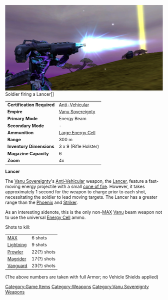 ![](/images/Lancer.jpg "fig:Lancer.jpg") Soldier firing a Lancer\]\]

|                            |                                                    |
| -------------------------- | -------------------------------------------------- |
| **Certification Required** | [Anti-Vehicular](/Anti-Vehicular "wikilink")       |
| **Empire**                 | [Vanu Sovereignty](/Vanu_Sovereignty "wikilink")   |
| **Primary Mode**           | Energy Beam                                        |
| **Secondary Mode**         | \-                                                 |
| **Ammunition**             | [Large Energy Cell](/Large_Energy_Cell "wikilink") |
| **Range**                  | 300 m                                              |
| **Inventory Dimensions**   | 3 x 9 (Rifle Holster)                              |
| **Magazine Capacity**      | 6                                                  |
| **Zoom**                   | 4x                                                 |

**Lancer**

The [Vanu Sovereignty](/Vanu_Sovereignty "wikilink")'s
[Anti-Vehicular](/Anti-Vehicular "wikilink") weapon, the
[Lancer](/Lancer "wikilink"), feature a fast-moving energy projectile
with a small [cone of fire](/cone_of_fire "wikilink"). However, it takes
approximately 1 second for the weapon to charge prior to each shot,
necessitating the soldier to lead moving targets. The Lancer has a
greater range than the [Phoenix](/Phoenix "wikilink") and
[Striker](/Striker "wikilink").

As an interesting sidenote, this is the only non-[MAX](/MAX "wikilink")
[Vanu](/VS "wikilink") beam weapon not to use the universal [Energy
Cell](/Energy_Cell "wikilink") ammo.

Shots to kill:

|                                    |             |
| ---------------------------------- | ----------- |
| [MAX](/MAX "wikilink")             | 6 shots     |
| [Lightning](/Lightning "wikilink") | 9 shots     |
| [Prowler](/Prowler "wikilink")     | 22(?) shots |
| [Magrider](/Magrider "wikilink")   | 17(?) shots |
| [Vanguard](/Vanguard "wikilink")   | 23(?) shots |

(The above numbers are taken with full Armor; no Vehicle Shields
applied)

[Category:Game Items](/Category:Game_Items "wikilink")
[Category:Weapons](/Category:Weapons "wikilink") [Category:Vanu
Sovereignty Weapons](/Category:Vanu_Sovereignty_Weapons "wikilink")
